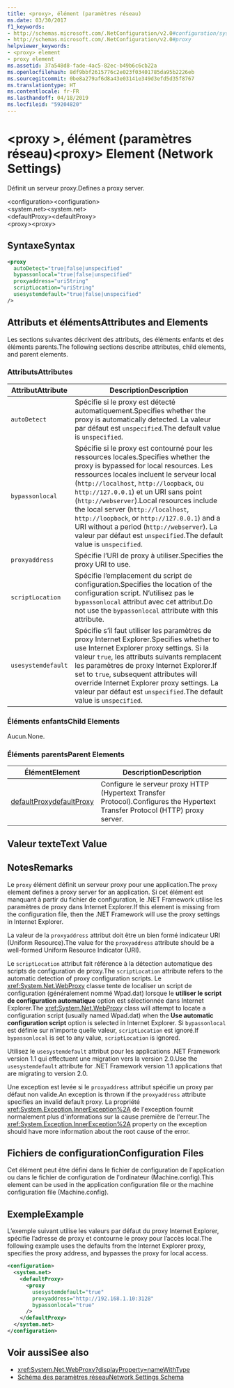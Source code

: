 ```yaml
---
title: <proxy>, élément (paramètres réseau)
ms.date: 03/30/2017
f1_keywords:
- http://schemas.microsoft.com/.NetConfiguration/v2.0#configuration/system.net/defaultProxy/proxy
- http://schemas.microsoft.com/.NetConfiguration/v2.0#proxy
helpviewer_keywords:
- <proxy> element
- proxy element
ms.assetid: 37a548d8-fade-4ac5-82ec-b49b6c6cb22a
ms.openlocfilehash: 8df9bbf2615776c2e023f03401785da95b2226eb
ms.sourcegitcommit: 0be8a279af6d8a43e03141e349d3efd5d35f8767
ms.translationtype: HT
ms.contentlocale: fr-FR
ms.lasthandoff: 04/18/2019
ms.locfileid: "59204820"
---
```

# <a name="proxy-element-network-settings"></a><span data-ttu-id="0cbbf-102">\<proxy >, élément (paramètres réseau)</span><span class="sxs-lookup"><span data-stu-id="0cbbf-102">\<proxy> Element (Network Settings)</span></span>
<span data-ttu-id="0cbbf-103">Définit un serveur proxy.</span><span class="sxs-lookup"><span data-stu-id="0cbbf-103">Defines a proxy server.</span></span>  
  
 <span data-ttu-id="0cbbf-104">\<configuration></span><span class="sxs-lookup"><span data-stu-id="0cbbf-104">\<configuration></span></span>  
<span data-ttu-id="0cbbf-105">\<system.net></span><span class="sxs-lookup"><span data-stu-id="0cbbf-105">\<system.net></span></span>  
<span data-ttu-id="0cbbf-106">\<defaultProxy></span><span class="sxs-lookup"><span data-stu-id="0cbbf-106">\<defaultProxy></span></span>  
<span data-ttu-id="0cbbf-107">\<proxy></span><span class="sxs-lookup"><span data-stu-id="0cbbf-107">\<proxy></span></span>  
  
## <a name="syntax"></a><span data-ttu-id="0cbbf-108">Syntaxe</span><span class="sxs-lookup"><span data-stu-id="0cbbf-108">Syntax</span></span>  
  
```xml  
<proxy
  autoDetect="true|false|unspecified" 
  bypassonlocal="true|false|unspecified"
  proxyaddress="uriString"
  scriptLocation="uriString"
  usesystemdefault="true|false|unspecified"
/>
```  
  
## <a name="attributes-and-elements"></a><span data-ttu-id="0cbbf-109">Attributs et éléments</span><span class="sxs-lookup"><span data-stu-id="0cbbf-109">Attributes and Elements</span></span>  
 <span data-ttu-id="0cbbf-110">Les sections suivantes décrivent des attributs, des éléments enfants et des éléments parents.</span><span class="sxs-lookup"><span data-stu-id="0cbbf-110">The following sections describe attributes, child elements, and parent elements.</span></span>  
  
### <a name="attributes"></a><span data-ttu-id="0cbbf-111">Attributs</span><span class="sxs-lookup"><span data-stu-id="0cbbf-111">Attributes</span></span>  
  
|<span data-ttu-id="0cbbf-112">**Attribut**</span><span class="sxs-lookup"><span data-stu-id="0cbbf-112">**Attribute**</span></span>|<span data-ttu-id="0cbbf-113">**Description**</span><span class="sxs-lookup"><span data-stu-id="0cbbf-113">**Description**</span></span>|  
|-------------------|---------------------|  
|`autoDetect`|<span data-ttu-id="0cbbf-114">Spécifie si le proxy est détecté automatiquement.</span><span class="sxs-lookup"><span data-stu-id="0cbbf-114">Specifies whether the proxy is automatically detected.</span></span> <span data-ttu-id="0cbbf-115">La valeur par défaut est `unspecified`.</span><span class="sxs-lookup"><span data-stu-id="0cbbf-115">The default value is `unspecified`.</span></span>|  
|`bypassonlocal`|<span data-ttu-id="0cbbf-116">Spécifie si le proxy est contourné pour les ressources locales.</span><span class="sxs-lookup"><span data-stu-id="0cbbf-116">Specifies whether the proxy is bypassed for local resources.</span></span> <span data-ttu-id="0cbbf-117">Les ressources locales incluent le serveur local (`http://localhost`, `http://loopback`, ou `http://127.0.0.1`) et un URI sans point (`http://webserver`).</span><span class="sxs-lookup"><span data-stu-id="0cbbf-117">Local resources include the local server (`http://localhost`, `http://loopback`, or `http://127.0.0.1`) and a URI without a period (`http://webserver`).</span></span> <span data-ttu-id="0cbbf-118">La valeur par défaut est `unspecified`.</span><span class="sxs-lookup"><span data-stu-id="0cbbf-118">The default value is `unspecified`.</span></span>|  
|`proxyaddress`|<span data-ttu-id="0cbbf-119">Spécifie l’URI de proxy à utiliser.</span><span class="sxs-lookup"><span data-stu-id="0cbbf-119">Specifies the proxy URI to use.</span></span>|  
|`scriptLocation`|<span data-ttu-id="0cbbf-120">Spécifie l’emplacement du script de configuration.</span><span class="sxs-lookup"><span data-stu-id="0cbbf-120">Specifies the location of the configuration script.</span></span> <span data-ttu-id="0cbbf-121">N’utilisez pas le `bypassonlocal` attribut avec cet attribut.</span><span class="sxs-lookup"><span data-stu-id="0cbbf-121">Do not use the `bypassonlocal` attribute with this attribute.</span></span> |  
|`usesystemdefault`|<span data-ttu-id="0cbbf-122">Spécifie s’il faut utiliser les paramètres de proxy Internet Explorer.</span><span class="sxs-lookup"><span data-stu-id="0cbbf-122">Specifies whether to use Internet Explorer proxy settings.</span></span> <span data-ttu-id="0cbbf-123">Si la valeur `true`, les attributs suivants remplacent les paramètres de proxy Internet Explorer.</span><span class="sxs-lookup"><span data-stu-id="0cbbf-123">If set to `true`, subsequent attributes will override Internet Explorer proxy settings.</span></span> <span data-ttu-id="0cbbf-124">La valeur par défaut est `unspecified`.</span><span class="sxs-lookup"><span data-stu-id="0cbbf-124">The default value is `unspecified`.</span></span>|  
  
### <a name="child-elements"></a><span data-ttu-id="0cbbf-125">Éléments enfants</span><span class="sxs-lookup"><span data-stu-id="0cbbf-125">Child Elements</span></span>  
 <span data-ttu-id="0cbbf-126">Aucun.</span><span class="sxs-lookup"><span data-stu-id="0cbbf-126">None.</span></span>  
  
### <a name="parent-elements"></a><span data-ttu-id="0cbbf-127">Éléments parents</span><span class="sxs-lookup"><span data-stu-id="0cbbf-127">Parent Elements</span></span>  
  
|<span data-ttu-id="0cbbf-128">**Élément**</span><span class="sxs-lookup"><span data-stu-id="0cbbf-128">**Element**</span></span>|<span data-ttu-id="0cbbf-129">**Description**</span><span class="sxs-lookup"><span data-stu-id="0cbbf-129">**Description**</span></span>|  
|-----------------|---------------------|  
|[<span data-ttu-id="0cbbf-130">defaultProxy</span><span class="sxs-lookup"><span data-stu-id="0cbbf-130">defaultProxy</span></span>](../../../../../docs/framework/configure-apps/file-schema/network/defaultproxy-element-network-settings.md)|<span data-ttu-id="0cbbf-131">Configure le serveur proxy HTTP (Hypertext Transfer Protocol).</span><span class="sxs-lookup"><span data-stu-id="0cbbf-131">Configures the Hypertext Transfer Protocol (HTTP) proxy server.</span></span>|  
  
## <a name="text-value"></a><span data-ttu-id="0cbbf-132">Valeur texte</span><span class="sxs-lookup"><span data-stu-id="0cbbf-132">Text Value</span></span>  
  
## <a name="remarks"></a><span data-ttu-id="0cbbf-133">Notes</span><span class="sxs-lookup"><span data-stu-id="0cbbf-133">Remarks</span></span>  
 <span data-ttu-id="0cbbf-134">Le `proxy` élément définit un serveur proxy pour une application.</span><span class="sxs-lookup"><span data-stu-id="0cbbf-134">The `proxy` element defines a proxy server for an application.</span></span> <span data-ttu-id="0cbbf-135">Si cet élément est manquant à partir du fichier de configuration, le .NET Framework utilise les paramètres de proxy dans Internet Explorer.</span><span class="sxs-lookup"><span data-stu-id="0cbbf-135">If this element is missing from the configuration file, then the .NET Framework will use the proxy settings in Internet Explorer.</span></span>  
  
 <span data-ttu-id="0cbbf-136">La valeur de la `proxyaddress` attribut doit être un bien formé indicateur URI (Uniform Resource).</span><span class="sxs-lookup"><span data-stu-id="0cbbf-136">The value for the `proxyaddress` attribute should be a well-formed Uniform Resource Indicator (URI).</span></span>  
  
 <span data-ttu-id="0cbbf-137">Le `scriptLocation` attribut fait référence à la détection automatique des scripts de configuration de proxy.</span><span class="sxs-lookup"><span data-stu-id="0cbbf-137">The `scriptLocation` attribute refers to the automatic detection of proxy configuration scripts.</span></span> <span data-ttu-id="0cbbf-138">Le <xref:System.Net.WebProxy> classe tente de localiser un script de configuration (généralement nommé Wpad.dat) lorsque le **utiliser le script de configuration automatique** option est sélectionnée dans Internet Explorer.</span><span class="sxs-lookup"><span data-stu-id="0cbbf-138">The <xref:System.Net.WebProxy> class will attempt to locate a configuration script (usually named Wpad.dat) when the **Use automatic configuration script** option is selected in Internet Explorer.</span></span> <span data-ttu-id="0cbbf-139">Si `bypassonlocal` est définie sur n’importe quelle valeur, `scriptLocation` est ignoré.</span><span class="sxs-lookup"><span data-stu-id="0cbbf-139">If `bypassonlocal` is set to any value, `scriptLocation` is ignored.</span></span>
  
 <span data-ttu-id="0cbbf-140">Utilisez le `usesystemdefault` attribut pour les applications .NET Framework version 1.1 qui effectuent une migration vers la version 2.0.</span><span class="sxs-lookup"><span data-stu-id="0cbbf-140">Use the `usesystemdefault` attribute for .NET Framework version 1.1 applications that are migrating to version 2.0.</span></span>  
  
 <span data-ttu-id="0cbbf-141">Une exception est levée si le `proxyaddress` attribut spécifie un proxy par défaut non valide.</span><span class="sxs-lookup"><span data-stu-id="0cbbf-141">An exception is thrown if the `proxyaddress` attribute specifies an invalid default proxy.</span></span> <span data-ttu-id="0cbbf-142">La propriété <xref:System.Exception.InnerException%2A> de l'exception fournit normalement plus d'informations sur la cause première de l'erreur.</span><span class="sxs-lookup"><span data-stu-id="0cbbf-142">The <xref:System.Exception.InnerException%2A> property on the exception should have more information about the root cause of the error.</span></span>  
  
## <a name="configuration-files"></a><span data-ttu-id="0cbbf-143">Fichiers de configuration</span><span class="sxs-lookup"><span data-stu-id="0cbbf-143">Configuration Files</span></span>  
 <span data-ttu-id="0cbbf-144">Cet élément peut être défini dans le fichier de configuration de l'application ou dans le fichier de configuration de l'ordinateur (Machine.config).</span><span class="sxs-lookup"><span data-stu-id="0cbbf-144">This element can be used in the application configuration file or the machine configuration file (Machine.config).</span></span>  
  
## <a name="example"></a><span data-ttu-id="0cbbf-145">Exemple</span><span class="sxs-lookup"><span data-stu-id="0cbbf-145">Example</span></span>  
 <span data-ttu-id="0cbbf-146">L’exemple suivant utilise les valeurs par défaut du proxy Internet Explorer, spécifie l’adresse de proxy et contourne le proxy pour l’accès local.</span><span class="sxs-lookup"><span data-stu-id="0cbbf-146">The following example uses the defaults from the Internet Explorer proxy, specifies the proxy address, and bypasses the proxy for local access.</span></span>  
  
```xml  
<configuration>  
  <system.net>  
    <defaultProxy>  
      <proxy  
        usesystemdefault="true"  
        proxyaddress="http://192.168.1.10:3128"  
        bypassonlocal="true"  
      />  
    </defaultProxy>  
  </system.net>  
</configuration>  
```  
  
## <a name="see-also"></a><span data-ttu-id="0cbbf-147">Voir aussi</span><span class="sxs-lookup"><span data-stu-id="0cbbf-147">See also</span></span>

- <xref:System.Net.WebProxy?displayProperty=nameWithType>
- [<span data-ttu-id="0cbbf-148">Schéma des paramètres réseau</span><span class="sxs-lookup"><span data-stu-id="0cbbf-148">Network Settings Schema</span></span>](../../../../../docs/framework/configure-apps/file-schema/network/index.md)
